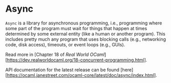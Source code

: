 # Async

`Async` is a library for asynchronous programming, i.e., programming where some
part of the program must wait for things that happen at times determined by
some external entity (like a human or another program).  This includes pretty
much any program that uses blocking calls (e.g., networking code, disk access),
timeouts, or event loops (e.g., GUIs).

Read more in [Chapter 18 of *Real World
OCaml*][https://dev.realworldocaml.org/18-concurrent-programming.html].

API documentation for the latest release can be found
[here][https://ocaml.janestreet.com/ocaml-core/latest/doc/async/index.html].
